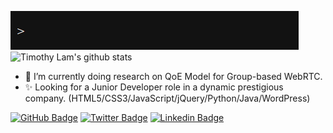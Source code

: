 ![gif](https://github.com/talam1992/talam1992/blob/main/Github-Greeting.gif)
![Timothy Lam's github stats](https://github-readme-stats.vercel.app/api?username=talam1992&show_icons=true&theme=tokyonight&include_all_commits=true&count_private=true&hide=issues,contribs)
- 🔭  I’m currently doing research on QoE Model for Group-based WebRTC.
- ✨  Looking for a Junior Developer role in a dynamic prestigious company. (HTML5/CSS3/JavaScript/jQuery/Python/Java/WordPress)

[![GitHub Badge](https://img.shields.io/badge/-@talam1992-%23181717?style=flat&logo=github)](https://github.com/talam1992)
[![Twitter Badge](https://img.shields.io/badge/-@talam1992-1ca0f1?style=flat&labelColor=1ca0f1&logo=twitter&logoColor=white&link=https://twitter.com/timothylam1992)](https://twitter.com/timothylam1992) 
[![Linkedin Badge](https://img.shields.io/badge/-Timothy%20Adrian%20Lam-blue?style=flat&logo=Linkedin&logoColor=white&link=https://www.linkedin.com/in/timothy-adrian-lam-3226a182/)](https://www.linkedin.com/in/timothy-adrian-lam-3226a182/)